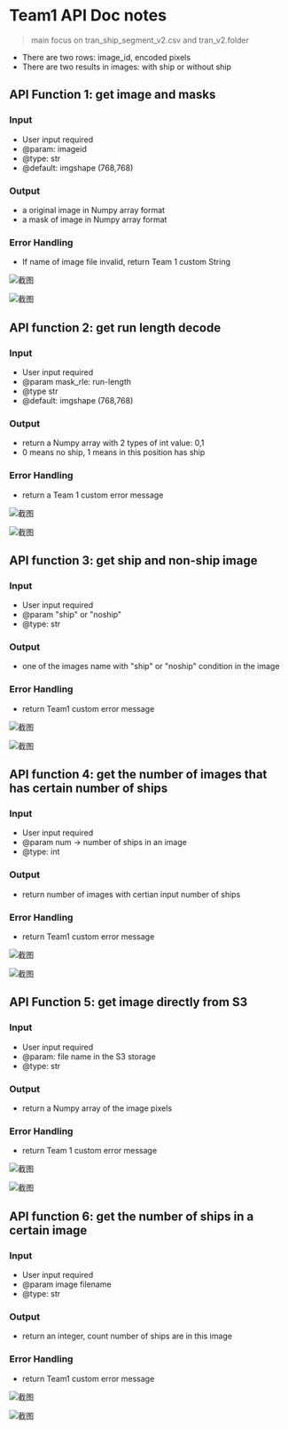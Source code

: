 # Team1 API Doc notes

> main focus on tran_ship_segment_v2.csv and tran_v2.folder

- There are two rows: image_id, encoded pixels
- There are two results in images: with ship or without ship

## API Function 1: get image and masks

### Input

- User input required
- @param: imageid
- @type: str
- @default: imgshape (768,768)

### Output

- a original image in Numpy array format
- a mask of image in Numpy array format

### Error Handling

- If name of image file invalid, return Team 1 custom String

![截图](59aba48a872659d242cde19b22ca2f81.png)

![截图](0c40315c50a1687713da55d1a0f1b753.png)

## API function 2: get run length decode

### Input

- User input required
- @param mask_rle: run-length
- @type str
- @default: imgshape (768,768)

### Output

- return a Numpy array with 2 types of int value: 0,1
- 0 means no ship, 1 means in this position has ship

### Error Handling

- return a Team 1 custom error message

![截图](7e8dd6a3d3064f789e1ae96da06f4e1c.png)

![截图](5327f1886ca5597373bc2f241358dbce.png)

## API function 3: get ship and non-ship image

### Input

- User input required
- @param "ship" or "noship"
- @type: str

### Output

- one of the images name with "ship" or "noship" condition in the image

### Error Handling

- return Team1 custom error message

![截图](4fa9cb44451290e3ffc58746419eb553.png)

![截图](5f6fc5956ca8bf22a2200373e8ab31d8.png)

## API function 4: get the number of images that has certain number of ships

### Input

- User input required
- @param num  ->  number of ships in an image
- @type: int

### Output

- return number of images with certian input number of ships

### Error Handling

- return Team1 custom error message

![截图](f66ea8bccae2cf56ac2eaf7a70796630.png)

![截图](809d84f2bb81632861df33fcce4e1e3b.png)

## API Function 5: get image directly from S3

### Input

- User input required
- @param: file name in the S3 storage
- @type: str

### Output

- return a Numpy array of the image pixels

### Error Handling

- return Team 1 custom error message

![截图](d13fd7ec9f349be6168335d420d38b90.png)

![截图](2f9e0985a6ecdfebcac47c2ef952dca0.png)

## API function 6: get the number of ships in a certain image

### Input

- User input required
- @param image filename
- @type: str

### Output

- return an integer, count number of ships are in this image

### Error Handling

- return Team1 custom error message

![截图](d1f7e65056868103f28e833da20548de.png)

![截图](a8be4392c6ffe1e16d16300f976774ef.png)
